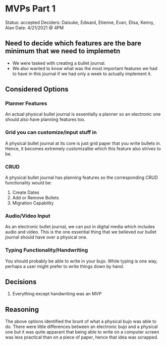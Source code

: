 # MVPs Part 1
Status: accepted
Deciders: Daisuke, Edward, Etienne, Evan, Elisa, Kenny, Alan
Date: 4/21/2021 @ 4PM

## Need to decide which features are the bare minimum that we need to implemetn
- We were tasked with creating a bullet journal. 
- We also wanted to know what was the most important features we had to have in this journal if we had only a week to actually implement it.

## Considered Options

### Planner Features
  An actual physical bullet journal is essentially a planner so an electronic one should also have planning features too.

### Grid you can customize/input stuff in
  A physical bullet journal at its core is just grid paper that you write bullets in. Hence, it becomes extremely customizalbe which this feature also strives to be.

### CRUD
A physical bullet journal has planning features so the corresponding CRUD functionality would be:
1. Create Dates
2. Add or Remove Bullets
3. Migration Capability
  
### Audio/Video Input
As an electronic bullet journal, we can put in digital media which includes audio and video. This is the one essential thing that we believed our bullet journal should have over a physical one.

### Typing Functionality/Handwriting
You should probably be able to write in your bujo. While typing is one way, perhaps a user might prefer to write things down by hand.

## Decisions
1. Everything except handwriting was an MVP

## Reasoning
The above options identified the brunt of what a physical bujo was able to do. There were little differences between an electronic bujo and a physical one but it was quite apparant that being able to write on a computer screen was less practical than on a piece of paper, hence that idea was scrapped.